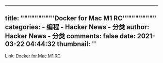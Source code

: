 
---
title: """""""""'Docker for Mac M1 RC'"""""""""
categories: 
    - 编程
    - Hacker News - 分类
author: Hacker News - 分类
comments: false
date: 2021-03-22 04:44:32
thumbnail: ''
---

<div>   
Link: <a href="https://docs.docker.com/docker-for-mac/apple-m1/"> Docker for Mac M1 RC </a>  
</div>
            